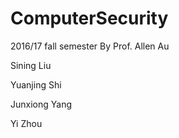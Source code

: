 # ComputerSecurity

2016/17 fall semester By Prof. Allen Au

Sining Liu

Yuanjing Shi

Junxiong Yang

Yi Zhou
